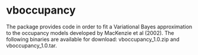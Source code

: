 vboccupancy
===========

The package provides code in order to fit a Variational Bayes approximation to the occupancy models developed by MacKenzie et al (2002). The following binaries are available for download: vboccupancy_1.0.zip and vboccupancy_1.0.tar. 
